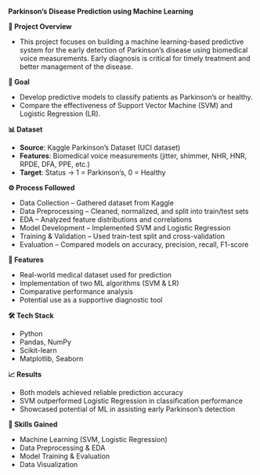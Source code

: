 **Parkinson’s Disease Prediction using Machine Learning**

**📌 Project Overview**
- This project focuses on building a machine learning-based predictive system for the early detection of Parkinson’s disease using biomedical voice measurements. Early diagnosis is critical for timely treatment and better management of the disease.

**🎯 Goal**

- Develop predictive models to classify patients as Parkinson’s or healthy.
- Compare the effectiveness of Support Vector Machine (SVM) and Logistic Regression (LR).

**📊 Dataset**

- **Source**: Kaggle Parkinson’s Dataset
 (UCI dataset)
- **Features**: Biomedical voice measurements (jitter, shimmer, NHR, HNR, RPDE, DFA, PPE, etc.)
- **Target**: Status → 1 = Parkinson’s, 0 = Healthy

**⚙️ Process Followed**

- Data Collection – Gathered dataset from Kaggle
- Data Preprocessing – Cleaned, normalized, and split into train/test sets
- EDA – Analyzed feature distributions and correlations
- Model Development – Implemented SVM and Logistic Regression
- Training & Validation – Used train-test split and cross-validation
- Evaluation – Compared models on accuracy, precision, recall, F1-score

**🚀 Features**

- Real-world medical dataset used for prediction
- Implementation of two ML algorithms (SVM & LR)
- Comparative performance analysis
- Potential use as a supportive diagnostic tool

**🛠️ Tech Stack**

- Python
- Pandas, NumPy
- Scikit-learn
- Matplotlib, Seaborn

**📈 Results**
- Both models achieved reliable prediction accuracy
- SVM outperformed Logistic Regression in classification performance
- Showcased potential of ML in assisting early Parkinson’s detection

**📌 Skills Gained**

- Machine Learning (SVM, Logistic Regression)
- Data Preprocessing & EDA
- Model Training & Evaluation
- Data Visualization

